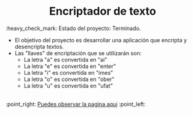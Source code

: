 <h1 align="center"> Encriptador de texto </h1>
<p>:heavy_check_mark: Estado del proyecto: Terminado.</p>

- El objetivo del proyecto es desarrollar una aplicación que encripta y desencripta textos.
- Las "llaves" de encriptación que se utilizarán son:
  - La letra "a" es convertida en "ai"
  - La letra "e" es convertida en "enter"
  - La letra "i" es convertida en "imes"
  - La letra "o" es convertida en "ober"
  - La letra "u" es convertida en "ufat"
</br>
:point_right: <a href="https://iangusi.github.io/Encriptador-de-texto" target="_blank">Puedes observar la pagina aqui</a> :point_left:
